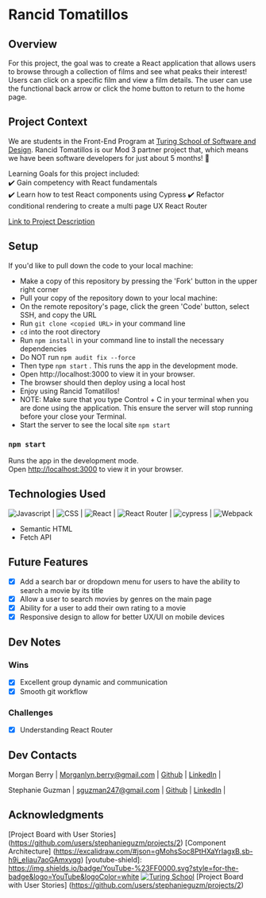 # Rancid Tomatillos

## Overview
For this project, the goal was to create a React application that allows users to browse through a collection of films and see what peaks their interest!  Users can click on a specific film and view a film details.  The user can use the functional back arrow or click the home button to return to the home page.

## Project Context
We are students in the Front-End Program at [Turing School of Software and Design](https://frontend.turing.edu/). Rancid Tomatillos is our Mod 3 partner project that, which means we have been software developers for just about 5 months! 🙌 

Learning Goals for this project included:      
✔️ Gain competency with React fundamentals      
✔️ Learn how to test React components using Cypress
✔️ Refactor conditional rendering to create a multi page UX React Router 

[Link to Project Description](https://frontend.turing.edu/projects/module-3/rancid-tomatillos-v3.html)

## Setup
If you'd like to pull down the code to your local machine:
- Make a copy of this repository by pressing the 'Fork' button in the upper right corner
- Pull your copy of the repository down to your local machine:
- On the remote repository's page, click the green 'Code' button, select SSH, and copy the URL
- Run `git clone <copied URL>` in your command line
- `cd` into the root directory
- Run `npm install` in your command line to install the necessary dependencies
- Do NOT run `npm audit fix --force`
- Then type `npm start` . This runs the app in the development mode.
- Open http://localhost:3000 to view it in your browser.
- The browser should then deploy using a local host
- Enjoy using Rancid Tomatillos!
- NOTE: Make sure that you type Control + C in your terminal when you are done using the application. This ensure the server will stop running before your close your Terminal.
- Start the server to see the local site `npm start`

### `npm start`

Runs the app in the development mode.\
Open [http://localhost:3000](http://localhost:3000) to view it in your browser.

## Technologies Used
![Javascript](https://img.shields.io/badge/JavaScript-323330?style=for-the-badge&logo=javascript&logoColor=F7DF1E) |
![CSS](https://img.shields.io/badge/CSS3-1572B6?style=for-the-badge&logo=css3&logoColor=white) |
![React](https://img.shields.io/badge/react-%2320232a.svg?style=for-the-badge&logo=react&logoColor=%2361DAFB) |
![React Router](https://img.shields.io/badge/React_Router-CA4245?style=for-the-badge&logo=react-router&logoColor=white) |
![cypress](https://img.shields.io/badge/-cypress-%23E5E5E5?style=for-the-badge&logo=cypress&logoColor=058a5e) |
![Webpack](https://img.shields.io/badge/webpack-%238DD6F9.svg?style=for-the-badge&logo=webpack&logoColor=black)
- Semantic HTML
- Fetch API

## Future Features
- [x] Add a search bar or dropdown menu for users to have the ability to search a movie by its title
- [x] Allow a user to search movies by genres on the main page 
- [x] Ability for a user to add their own rating to a movie
- [x] Responsive design to allow for better UX/UI on mobile devices

## Dev Notes
### Wins
- [x] Excellent group dynamic and communication
- [x] Smooth git workflow

### Challenges
- [x] Understanding React Router

## Dev Contacts
Morgan Berry |
Morganlyn.berry@gmail.com |
[Github](https://github.com/Mlberry0205) |
[LinkedIn](https://www.linkedin.com/in/morgan-lyn-berry/) |

Stephanie Guzman |
sguzman247@gmail.com |
[Github](https://github.com/stephanieguzm) |
[LinkedIn](https://www.linkedin.com/in/stephanie-guzman-sdsw/) |

## Acknowledgments 
[Project Board with User Stories] (https://github.com/users/stephanieguzm/projects/2)
[Component Architecture] (https://excalidraw.com/#json=gMohsSoc8PtHXaYrIagxB,sb-h9i_eIiau7aoGAmxyqg) 
[youtube-shield]: https://img.shields.io/badge/YouTube-%23FF0000.svg?style=for-the-badge&logo=YouTube&logoColor=white
[![Turing School](https://img.shields.io/badge/Turing_School-030303?style=for-the-badge)](https://turing.edu/)
[Project Board with User Stories] (https://github.com/users/stephanieguzm/projects/2) 








